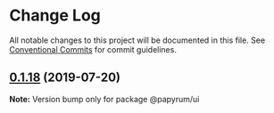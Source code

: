 # Change Log

All notable changes to this project will be documented in this file.
See [Conventional Commits](https://conventionalcommits.org) for commit guidelines.

## [0.1.18](https://github.com/wilsson/papyrum/compare/v0.1.17...v0.1.18) (2019-07-20)

**Note:** Version bump only for package @papyrum/ui
